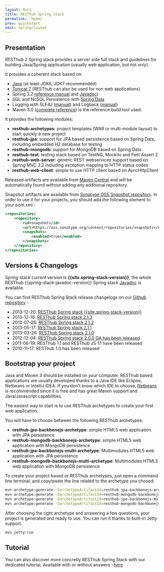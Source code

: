 ```yaml
---
layout: docs
title: RESThub Spring Stack
permalink:  home/
prev: quickstart
next: spring/layout
---
```


<div class="toc"></div>

## Presentation

RESThub 2 Spring stack provides a server side full stack and guidelines for building Java/Spring application (usually web application,
but not only).

It provides a coherent stack based on:

* [Java](http://www.oracle.com/technetwork/java/javase/downloads/index.html) (at least JDK6, JDK7 recommended)
* [Tomcat 7](http://tomcat.apache.org/download-70.cgi) (RESThub can also be used for non web applications)
* Spring 3.2 [reference manual](http://static.springsource.org/spring/docs/3.2.x/spring-framework-reference/html)
  and [Javadoc](http://static.springsource.org/spring/docs/3.2.x/javadoc-api/))
* SQL and NoSQL Persistence with [Spring Data](http://www.springsource.org/spring-data>)
* Logging with SLF4J ([manual](http://www.slf4j.org/manual.html)) and Logback ([manual](http://logback.qos.ch/manual/index.html))
* Maven 3.0 ([complete reference](http://www.sonatype.com/books/mvnref-book/reference/public-book.html)) is
  the reference build tool used.

It provides the following modules:

* **resthub-archetypes**: project templates (WAR or multi-module layout) to start quickly a new project
* **resthub-jpa**: support for JPA based persistence based on Spring Data, including embedded H2 database for testing
* **resthub-mongodb**: support for MongoDB based on Spring Data
* **resthub-test**: testing stack based on TestNG, Mockito and Fest Assert 2
* **resthub-web-server**: generic REST webservices support based on Spring MVC 3.2 including exception mapping to HTTP status
  codes
* **resthub-web-client**: simple to use HTTP client based on AyncHttpClient

Released artifacts are available from [Maven Central](http://search.maven.org/#search%7Cga%7C1%7Cg%3A%22org.resthub%22) and will
be automatically found without adding any additional repository.

Snapshot artifacts are available from [Sonatype OSS Snapshot repository](https://oss.sonatype.org/content/repositories/snapshots/org/resthub).
In order to use it for your projects, you should add the following element to your pom.xml :

```xml
<repositories>
    <repository>
        <id>snapshot</id>
        <url>https://oss.sonatype.org/content/repositories/snapshots</url>
        <snapshots>
            <enabled>true</enabled>
        </snapshots>
    </repository>
</repositories>
```

## Versions & Changelogs

Spring stack current version is **{{site.spring-stack-version}}**, the whole RESThub {{spring-stack-javadoc-version}} Spring stack [Javadoc](/apidocs/spring/{{spring-stack-javadoc-version}}/) is available.

You can find RESThub Spring Stack release changelogs on our [Github repository](https://github.com/resthub/resthub-spring-stack) :

* 2013-12-20: [RESThub Spring stack {{site.spring-stack-version}}](https://github.com/resthub/resthub-spring-stack/blob/master/CHANGELOG.rst#214-version-12-20-2013)
* 2013-12-16: [RESThub Spring stack 2.1.3](https://github.com/resthub/resthub-spring-stack/blob/master/CHANGELOG.rst#213-version-12-16-2013)
* 2013-07-26: [RESThub Spring stack 2.1.2](https://github.com/resthub/resthub-spring-stack/blob/master/CHANGELOG.rst#212-version-07-26-2013)
* 2013-05-17: [RESThub Spring stack 2.1.1](https://github.com/resthub/resthub-spring-stack/blob/master/CHANGELOG.rst#211-version-05-17-2013)
* 2013-03-26: [RESThub Spring stack 2.1.0](https://github.com/resthub/resthub-spring-stack/blob/master/CHANGELOG.rst#210-version-03-15-2013)
* 2012-12-04: [RESThub Spring stack 2.0.0 GA has been released](http://pullrequest.org/2012/12/04/resthub-2.html)
* 2011-06-19: RESThub 1.1 and RESThub JS 1.1 have been released
* 2010-11-17: RESThub 1.0 has been released

## Bootstrap your project

Java and Maven 3 should be installed on your computer. RESThub based applications are usually developed thanks to a
Java IDE like Eclipse, Netbeans or IntelliJ IDEA. If you don't know which IDE to choose,
[Netbeans](http://netbeans.org/) is recommended since it is free and has great Maven support and Java/Javascript capabilities.

The easiest way to start is to use RESThub archetypes to create your first web application.

You will have to choose between the following RESThub archetypes:

* **resthub-jpa-backbonejs-archetype**: simple HTML5 web application with JPA persistence
* **resthub-mongodb-backbonejs-archetype**: simple HTML5 web application with MongoDB persistence
* **resthub-jpa-backbonejs-multi-archetype**: Multimodules HTML5 web application with JPA persistence
* **resthub-mongodb-backbonejs-multi-archetype**: Multimodules HTML5 web application with MongoDB persistence

To create your project based or RESThub archetypes, just open a command line terminal, and copy/paste the line related
to the archetype you chosed:

```bash
mvn archetype:generate -DarchetypeArtifactId=resthub-jpa-backbonejs-archetype -DarchetypeGroupId=org.resthub -DarchetypeVersion={{site.spring-stack-version}}
mvn archetype:generate -DarchetypeArtifactId=resthub-mongodb-backbonejs-archetype -DarchetypeGroupId=org.resthub -DarchetypeVersion={{site.spring-stack-version}}
mvn archetype:generate -DarchetypeArtifactId=resthub-jpa-backbonejs-multi-archetype -DarchetypeGroupId=org.resthub -DarchetypeVersion={{site.spring-stack-version}}
mvn archetype:generate -DarchetypeArtifactId=resthub-mongodb-backbonejs-multi-archetype -DarchetypeGroupId=org.resthub -DarchetypeVersion={{site.spring-stack-version}}
```

After choosing the right archetype and answering a few questions, your project is generated and ready to use.
You can run it thanks to built-in Jetty support:

```bash
mvn jetty:run
```

## Tutorial

You can also discover more concretly RESThub Spring Stack with our dedicated tutorial. Available with or without answers :
[here](/docs/spring/tutorial)